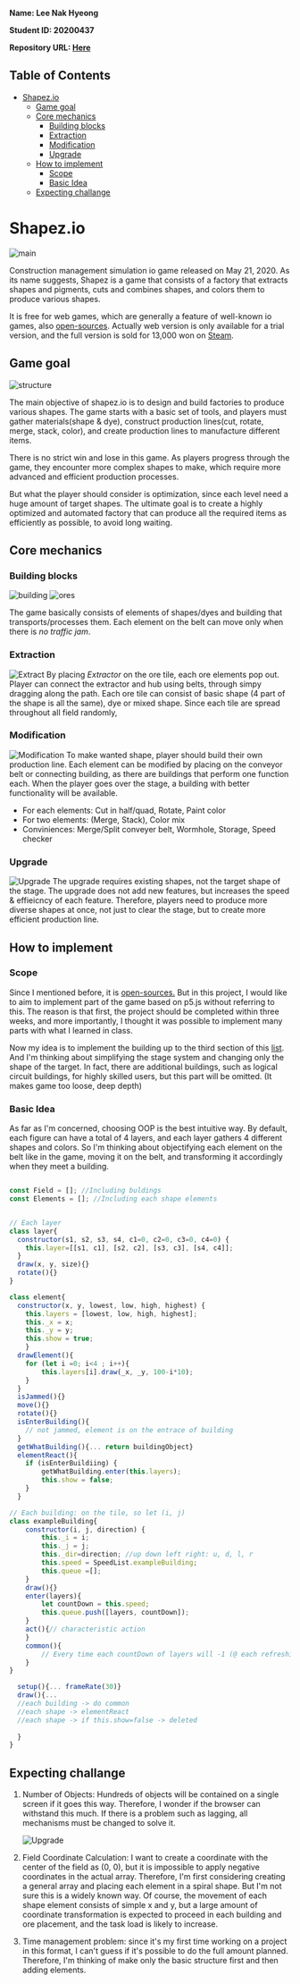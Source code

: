 

**Name: Lee Nak Hyeong** 

**Student ID: 20200437**

**Repository URL: [Here](http://git.prototyping.id/20200437/homework5)**

 
 
## Table of Contents

- [Shapez.io](#shapezio)
  - [Game goal](#game-goal)
  - [Core mechanics](#core-mechanics)
    - [Building blocks](#building-blocks)
    - [Extraction](#extraction)
    - [Modification](#modification)
    - [Upgrade](#upgrade)
  - [How to implement](#how-to-implement)
    - [Scope](#scope)
    - [Basic Idea](#basic-idea)
  - [Expecting challange](#expecting-challange)



# Shapez.io

![main](http://git.prototyping.id/20200437/homework5/raw/branch/main/sources/Main.png)

Construction management simulation io game released on May 21, 2020. As its name suggests, Shapez is a game that consists of a factory that extracts shapes and pigments, cuts and combines shapes, and colors them to produce various shapes.

It is free for web games, which are generally a feature of well-known io games, also [open-sources](https://github.com/tobspr-games/shapez.io). Actually web version is only available for a trial version, and the full version is sold for 13,000 won on [Steam](https://store.steampowered.com/app/1318690/shapez/).


## Game goal

![structure](http://git.prototyping.id/20200437/homework5/raw/branch/main/sources/game_structure.webp)

The main objective of shapez.io is to design and build factories to produce various shapes. The game starts with a basic set of tools, and players must gather materials(shape & dye), construct  production lines(cut, rotate, merge, stack, color), and create production lines to manufacture different items.

There is no strict win and lose in this game. As players progress through the game, they encounter more complex shapes to make, which require more advanced and efficient production processes. 

But what the player should consider is optimization, since each level need a huge amount of target shapes. The ultimate goal is to create a highly optimized and automated factory that can produce all the required items as efficiently as possible, to avoid long waiting.

## Core mechanics
### Building blocks

![building](http://git.prototyping.id/20200437/homework5/raw/branch/main/sources/elements-01.jpg)
![ores](http://git.prototyping.id/20200437/homework5/raw/branch/main/sources/elements-02.jpg)

The game basically consists of elements of shapes/dyes and building that transports/processes them. Each element on the belt can move only when there is _no traffic jam_.


### Extraction
![Extract](http://git.prototyping.id/20200437/homework5/raw/branch/main/sources/play-03.jpg)
By placing _Extractor_ on the ore tile, each ore elements pop out. Player can connect the extractor and hub using belts, through simpy dragging along the path. 
Each ore tile can consist of basic shape (4 part of the shape is all the same), dye or mixed shape. Since each tile are spread throughout all field randomly, 

### Modification
![Modification](http://git.prototyping.id/20200437/homework5/raw/branch/main/sources/play-04.jpg)
To make wanted shape, player should build their own production line. Each element can be modified by placing on the conveyor belt or connecting building, as there are buildings that perform one function each. When the player goes over the stage, a building with better functionality will be available.

- For each elements: Cut in half/quad, Rotate, Paint color
- For two elements: (Merge, Stack), Color mix
- Conviniences: Merge/Split conveyer belt, Wormhole, Storage, Speed checker
### Upgrade
![Upgrade](http://git.prototyping.id/20200437/homework5/raw/branch/main/sources/Upgrades.png)
The upgrade requires existing shapes, not the target shape of the stage. The upgrade does not add new features, but increases the speed & effieicncy of each feature. Therefore, players need to produce more diverse shapes at once, not just to clear the stage, but to create more efficient production line.

## How to implement

### Scope
Since I mentioned before, it is [open-sources.](https://github.com/tobspr-games/shapez.io) But in this project, I would like to aim to implement part of the game based on p5.js without referring to this. The reason is that first, the project should be completed within three weeks, and more importantly, I thought it was possible to implement many parts with what I learned in class.

Now my idea is to implement the building up to the third section of this [list](#building-blocks). And I'm thinking about simplifying the stage system and changing only the shape of the target.
In fact, there are additional buildings, such as logical circuit buildings, for highly skilled users, but this part will be omitted. (It makes game too loose, deep depth)

### Basic Idea

As far as I'm concerned, choosing OOP is the best intuitive way. By default, each figure can have a total of 4 layers, and each layer gathers 4 different shapes and colors. So I'm thinking about objectifying each element on the belt like in the game, moving it on the belt, and transforming it accordingly when they meet a building.

```Javascript

const Field = []; //Including buldings
const Elements = []; //Including each shape elements


// Each layer
class layer{
  constructor(s1, s2, s3, s4, c1=0, c2=0, c3=0, c4=0) {
    this.layer=[[s1, c1], [s2, c2], [s3, c3], [s4, c4]];
  }
  draw(x, y, size){}
  rotate(){}
}

class element{
  constructor(x, y, lowest, low, high, highest) {
    this.layers = [lowest, low, high, highest];
    this._x = x;
    this._y = y;
    this.show = true;
    }
  drawElement(){
    for (let i =0; i<4 ; i++){
        this.layers[i].draw(_x, _y, 100-i*10);
    }
  }
  isJammed(){}
  move(){}
  rotate(){}
  isEnterBuilding(){
    // not jammed, element is on the entrace of building
  }
  getWhatBuilding(){... return buildingObject}
  elementReact(){
    if (isEnterBuildiing) {
        getWhatBuilding.enter(this.layers);
        this.show = false;
    }
  }

// Each building: on the tile, so let (i, j)
class exampleBuilding{
    constructor(i, j, direction) {
        this._i = i;
        this._j = j;
        this._dir=direction; //up down left right: u, d, l, r
        this.speed = SpeedList.exampleBuilding;
        this.queue =[];
    }
    draw(){}
    enter(layers){
        let countDown = this.speed;
        this.queue.push([layers, countDown]);
    }
    act(){// characteristic action
    }
    common(){
        // Every time each countDown of layers will -1 (@ each refreshing). when =0, it will reacts
    }
}

  setup(){... frameRate(30)}
  draw(){... 
  //each building -> do common
  //each shape -> elementReact
  //each shape -> if this.show=false -> deleted
  
  }
}

```


## Expecting challange

1. Number of Objects: Hundreds of objects will be contained on a single screen if it goes this way. Therefore, I wonder if the browser can withstand this much. If there is a problem such as lagging, all mechanisms must be changed to solve it.
   
    ![Upgrade](http://git.prototyping.id/20200437/homework5/raw/branch/main/sources/Coordinate.png)

2. Field Coordinate Calculation: I want to create a coordinate with the center of the field as (0, 0), but it is impossible to apply negative coordinates in the actual array. Therefore, I'm first considering creating a general array and placing each element in a spiral shape. But I'm not sure this is a widely known way. Of course, the movement of each shape element consists of simple x and y, but a large amount of coordinate transformation is expected to proceed in each building and ore placement, and the task load is likely to increase.
3. Time management problem: since it's my first time working on a project in this format, I can't guess if it's possible to do the full amount planned. Therefore, I'm thinking of make only the basic structure first and then adding elements.